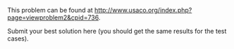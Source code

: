 This problem can be found at <a href="http://www.usaco.org/index.php?page=viewproblem2&cpid=736" target="_blank">http://www.usaco.org/index.php?page=viewproblem2&cpid=736</a>.

Submit your best solution here (you should get the same results for the test cases).